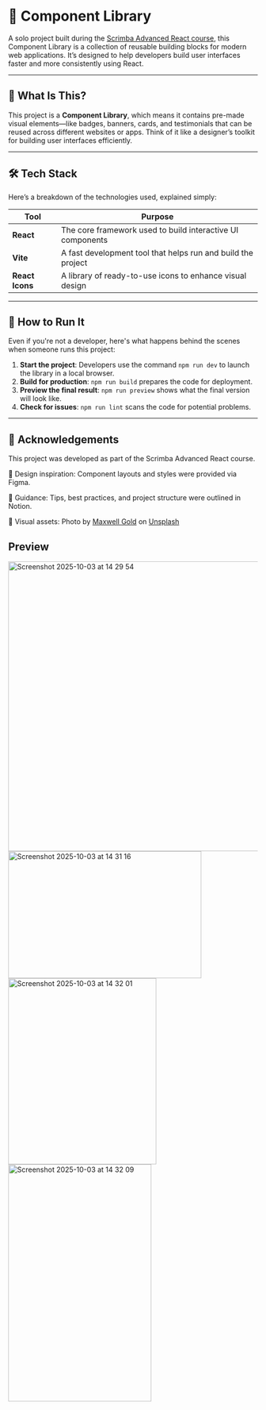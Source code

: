 # 🧩 Component Library

A solo project built during the [Scrimba Advanced React course](https://scrimba.com/learn/advancedreact), this Component Library is a collection of reusable building blocks for modern web applications. It’s designed to help developers build user interfaces faster and more consistently using React.

---

## 📌 What Is This?

This project is a **Component Library**, which means it contains pre-made visual elements—like badges, banners, cards, and testimonials that can be reused across different websites or apps. Think of it like a designer’s toolkit for building user interfaces efficiently.

---

## 🛠️ Tech Stack

Here’s a breakdown of the technologies used, explained simply:

| Tool            | Purpose                                                      |
| --------------- | ------------------------------------------------------------ |
| **React**       | The core framework used to build interactive UI components   |
| **Vite**        | A fast development tool that helps run and build the project |
| **React Icons** | A library of ready-to-use icons to enhance visual design     |

---

## 🚀 How to Run It

Even if you're not a developer, here's what happens behind the scenes when someone runs this project:

1. **Start the project**: Developers use the command `npm run dev` to launch the library in a local browser.
2. **Build for production**: `npm run build` prepares the code for deployment.
3. **Preview the final result**: `npm run preview` shows what the final version will look like.
4. **Check for issues**: `npm run lint` scans the code for potential problems.

---

## 💟 Acknowledgements

This project was developed as part of the Scrimba Advanced React course.

🎨 Design inspiration: Component layouts and styles were provided via Figma.

📘 Guidance: Tips, best practices, and project structure were outlined in Notion.

📸 Visual assets:
Photo by <a href="https://unsplash.com/@maxwgold?utm_content=creditCopyText&utm_medium=referral&utm_source=unsplash">Maxwell Gold</a> on <a href="https://unsplash.com/photos/a-woman-sitting-on-a-ledge-NOg9USSyj5c?utm_content=creditCopyText&utm_medium=referral&utm_source=unsplash">Unsplash</a>

## Preview

<img width="988" height="584" alt="Screenshot 2025-10-03 at 14 29 54" src="https://github.com/user-attachments/assets/20df4501-1844-4a0b-b5ec-34e0ac7acb56" />

<img width="390" height="256" alt="Screenshot 2025-10-03 at 14 31 16" src="https://github.com/user-attachments/assets/3a3b2b16-c435-4c63-90c5-26a34b9b9c4c" />

<img width="299" height="375" alt="Screenshot 2025-10-03 at 14 32 01" src="https://github.com/user-attachments/assets/ded8b5de-b78c-44d2-9e39-2886eb6ceb12" />

<img width="289" height="478" alt="Screenshot 2025-10-03 at 14 32 09" src="https://github.com/user-attachments/assets/5de21f31-1861-4661-8b98-07bbcaff0fe4" />

